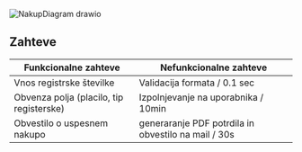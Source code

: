
![NakupDiagram drawio](https://user-images.githubusercontent.com/23051058/158082454-f21bd2af-b13e-4a0c-854c-8a58727733af.png)

## **Zahteve**

| Funkcionalne zahteve  | Nefunkcionalne zahteve |
| ------------- | ------------- |
| Vnos registrske številke | Validacija formata / 0.1 sec  |
| Obvenza polja (placilo, tip registerske)  | Izpolnjevanje na uporabnika / 10min  |
| Obvestilo o uspesnem nakupo | generaranje PDF potrdila in obvestilo na mail / 30s  |
